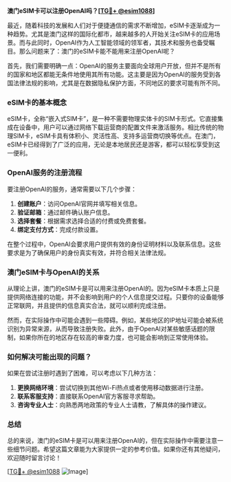 **澳门eSIM卡可以注册OpenAI吗？[[TG💪+ @esim1088](https://t.me/s/esim1088)]**

最近，随着科技的发展和人们对于便捷通信的需求不断增加，eSIM卡逐渐成为一种趋势。尤其是澳门这样的国际化都市，越来越多的人开始关注eSIM卡的应用场景。而与此同时，OpenAI作为人工智能领域的领军者，其技术和服务也备受瞩目。那么问题来了：澳门的eSIM卡能不能用来注册OpenAI呢？

首先，我们需要明确一点：OpenAI的服务主要面向全球用户开放，但并不是所有的国家和地区都能无条件地使用其所有功能。这主要是因为OpenAI的服务受到各国法律法规的影响，尤其是在数据隐私保护方面，不同地区的要求可能有所不同。

### eSIM卡的基本概念

eSIM卡，全称“嵌入式SIM卡”，是一种不需要物理实体卡的SIM卡形式。它直接集成在设备中，用户可以通过网络下载运营商的配置文件来激活服务。相比传统的物理SIM卡，eSIM卡具有体积小、灵活性高、支持多运营商切换等优点。在澳门，eSIM卡已经得到了广泛的应用，无论是本地居民还是游客，都可以轻松享受到这一便利。

### OpenAI服务的注册流程

要注册OpenAI的服务，通常需要以下几个步骤：

1. **创建账户**：访问OpenAI官网并填写相关信息。
2. **验证邮箱**：通过邮件确认账户信息。
3. **选择套餐**：根据需求选择合适的付费或免费套餐。
4. **绑定支付方式**：完成付款设置。

在整个过程中，OpenAI会要求用户提供有效的身份证明材料以及联系信息。这些要求是为了确保用户的身份真实有效，并符合相关法律法规。

### 澳门eSIM卡与OpenAI的关系

从理论上讲，澳门的eSIM卡是可以用来注册OpenAI的。因为eSIM卡本质上只是提供网络连接的功能，并不会影响到用户的个人信息提交过程。只要你的设备能够正常联网，并且提供的信息真实合法，就可以顺利完成注册。

然而，在实际操作中可能会遇到一些障碍。例如，某些地区的IP地址可能会被系统识别为异常来源，从而导致注册失败。此外，由于OpenAI对某些敏感话题的限制，如果你所在的地区存在较高的审查力度，也可能会影响到正常使用体验。

### 如何解决可能出现的问题？

如果在尝试注册时遇到了困难，可以考虑以下几种方法：

1. **更换网络环境**：尝试切换到其他Wi-Fi热点或者使用移动数据进行注册。
2. **联系客服支持**：直接联系OpenAI官方客服寻求帮助。
3. **咨询专业人士**：向熟悉两地政策的专业人士请教，了解具体的操作建议。

### 总结

总的来说，澳门的eSIM卡是可以用来注册OpenAI的，但在实际操作中需要注意一些细节问题。希望这篇文章能为大家提供一定的参考价值。如果你还有其他疑问，欢迎随时留言讨论！

[[TG💪+ @esim1088](https://t.me/s/esim1088) ![Image](https://i.postimg.cc/4NQfJmqS/Snipaste-2025-05-13-00-14-12.png)]